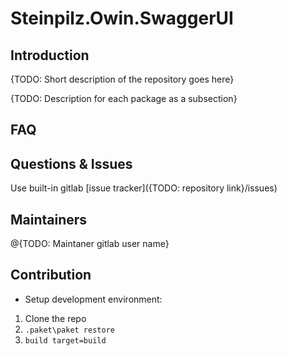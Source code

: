 # Steinpilz.Owin.SwaggerUI

## Introduction
{TODO: Short description of the repository goes here}

{TODO: Description for each package as a subsection}

## FAQ

## Questions & Issues

Use built-in gitlab [issue tracker]({TODO: repository link}/issues)

## Maintainers
@{TODO: Maintaner gitlab user name}

## Contribution

* Setup development environment:

1. Clone the repo
2. ```.paket\paket restore``` 
3. ```build target=build```
